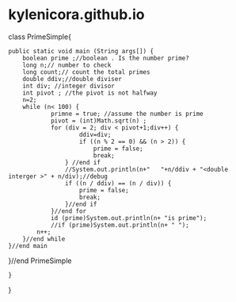 # kylenicora.github.io
class PrimeSimple{
	
	public static void main (String args[]) {
		boolean prime ;//boolean . Is the number prime?
		long n;// number to check
		long count;// count the total primes
		double ddiv;//double diviser
		int div; //integer divisor
		int pivot ; //the pivot is not halfway
		n=2;
		while (n< 100) {
				primne = true; //assume the number is prime
				pivot = (int)Math.sqrt(n) ;
				for (div = 2; div < pivot+1;div++) {
						ddiv=div;
						if ((n % 2 == 0) && (n > 2)) {
							prime = false;
							break;
					} //end if
					//System.out.println(n+"   "+n/ddiv + "<double interger >" + n/div);//debug
					if ((n / ddiv) == (n / div)) {
						prime = false;
						break; 
					}//end if
				}//end for
				id (prime)System.out.println(n+ "is prime");
				//if (prime)System.out.println(n+ " "); 
			n++;
		}//end while
	}//end main
}//end PrimeSimple
		
	}
}
